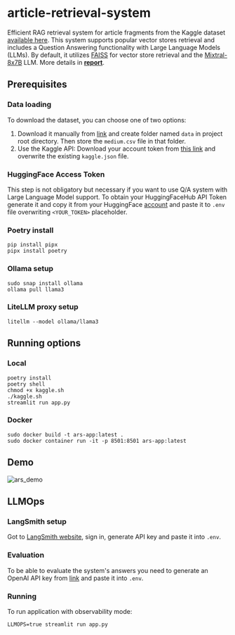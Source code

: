 # article-retrieval-system
Efficient RAG retrieval system for article fragments from the Kaggle dataset [available here](https://www.kaggle.com/datasets/meruvulikith/1300-towards-datascience-medium-articles-dataset/data). This system supports popular vector stores retrieval and includes a Question Answering functionality with Large Language Models (LLMs). By default, it utilizes [FAISS](https://engineering.fb.com/2017/03/29/data-infrastructure/faiss-a-library-for-efficient-similarity-search/) for vector store retrieval and the [Mixtral-8x7B](https://arxiv.org/pdf/2401.04088) LLM. More details in [**report**](report.md).

## Prerequisites

### Data loading
To download the dataset, you can choose one of two options:
1. Download it manually from [link](https://www.kaggle.com/datasets/meruvulikith/1300-towards-datascience-medium-articles-dataset/data) and create folder named ```data``` in project root directory. Then store the ```medium.csv``` file in that folder.
2. Use the Kaggle API: Download your account token from [this link](https://www.kaggle.com/settings/account) and overwrite the existing ```kaggle.json``` file.

### HuggingFace Access Token
This step is not obligatory but necessary if you want to use Q/A system with Large Language Model support. To obtain your HuggingFaceHub API Token generate it and copy it from your HuggingFace [account](https://huggingface.co/settings/tokens) and paste it to ``.env`` file overwriting ``<YOUR_TOKEN>`` placeholder.

### Poetry install
```
pip install pipx
pipx install poetry
```

### Ollama setup
```
sudo snap install ollama
ollama pull llama3
```

### LiteLLM proxy setup
```
litellm --model ollama/llama3
```

## Running options

### Local
```
poetry install
poetry shell
chmod +x kaggle.sh
./kaggle.sh
streamlit run app.py
```

### Docker
```
sudo docker build -t ars-app:latest .
sudo docker container run -it -p 8501:8501 ars-app:latest
```

## Demo
![ars_demo](https://github.com/kamil271e/ars/assets/82380348/a34596ca-e5a4-48fc-bfcf-fe4729b78fbc)

## LLMOps

### LangSmith setup
Got to [LangSmith website](https://smith.langchain.com/), sign in, generate API key and paste it into ```.env```.

### Evaluation
To be able to evaluate the system's answers you need to generate an OpenAI API key from [link](https://platform.openai.com/api-keys) and paste it into ```.env```.

### Running
To run application with observability mode:

```
LLMOPS=true streamlit run app.py
```

